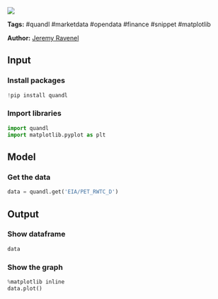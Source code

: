 <a href="https://app.naas.ai/user-redirect/naas/downloader?url=https://raw.githubusercontent.com/jupyter-naas/awesome-notebooks/master/Quandl/Quandl_Get_data_from_API.ipynb" target="_parent"><img src="https://naasai-public.s3.eu-west-3.amazonaws.com/open_in_naas.svg"/></a>

**Tags:** #quandl #marketdata #opendata #finance #snippet #matplotlib

**Author:** [Jeremy Ravenel](https://www.linkedin.com/in/ACoAAAJHE7sB5OxuKHuzguZ9L6lfDHqw--cdnJg/)

## Input

### Install packages


```python
!pip install quandl
```

### Import libraries


```python
import quandl
import matplotlib.pyplot as plt
```

## Model

### Get the data 


```python
data = quandl.get('EIA/PET_RWTC_D')
```

## Output

### Show dataframe


```python
data
```

### Show the graph


```python
%matplotlib inline
data.plot()
```
